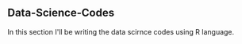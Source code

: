 ## Data-Science-Codes ##    
In this section I'll be writing the data scirnce codes using R language.             

  
 
